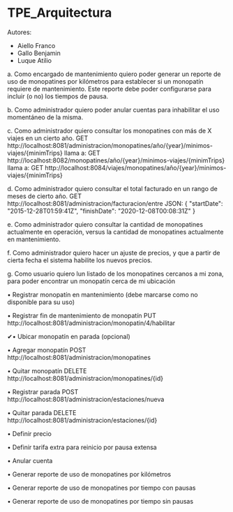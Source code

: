 # TPE_Arquitectura
Autores: 
  - Aiello Franco
  - Gallo Benjamin
  - Luque Atilio

a. Como encargado de mantenimiento quiero poder generar un reporte de uso de monopatines por
kilómetros para establecer si un monopatín requiere de mantenimiento. Este reporte debe poder
configurarse para incluir (o no) los tiempos de pausa.

b. Como administrador quiero poder anular cuentas para inhabilitar el uso momentáneo de la
misma.

c. Como administrador quiero consultar los monopatines con más de X viajes en un cierto año.
    GET http://localhost:8081/administracion/monopatines/año/{year}/minimos-viajes/{minimTrips}
    llama a:
    GET http://localhost:8082/monopatines/año/{year}/minimos-viajes/{minimTrips}
    llama a:
    GET http://localhost:8084/viajes/monopatines/año/{year}/minimos-viajes/{minimTrips}


d. Como administrador quiero consultar el total facturado en un rango de meses de cierto año.
    GET http://localhost:8081/administracion/facturacion/entre
    JSON:
    {
      "startDate": "2015-12-28T01:59:41Z",
      "finishDate": "2020-12-08T00:08:31Z"
    }


e. Como administrador quiero consultar la cantidad de monopatines actualmente en operación,
versus la cantidad de monopatines actualmente en mantenimiento.

f. Como administrador quiero hacer un ajuste de precios, y que a partir de cierta fecha el sistema
habilite los nuevos precios.

g. Como usuario quiero lun listado de los monopatines cercanos a mi zona, para poder encontrar
un monopatín cerca de mi ubicación


• Registrar monopatín en mantenimiento (debe marcarse como no disponible para su uso)

• Registrar fin de mantenimiento de monopatín
    PUT http://localhost:8081/administracion/monopatin/4/habilitar

✔• Ubicar monopatín en parada (opcional)

• Agregar monopatín 
    POST http://localhost:8081/administracion/monopatines

• Quitar monopatín
    DELETE http://localhost:8081/administracion/monopatines/{id}

• Registrar parada
    POST http://localhost:8081/administracion/estaciones/nueva

• Quitar parada
    DELETE http://localhost:8081/administracion/estaciones/{id}

• Definir precio

• Definir tarifa extra para reinicio por pausa extensa

• Anular cuenta

• Generar reporte de uso de monopatines por kilómetros

• Generar reporte de uso de monopatines por tiempo con pausas

• Generar reporte de uso de monopatines por tiempo sin pausas
